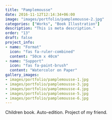 ```yaml
---
title: "Pamplemousse"
date: 2016-11-12T12:14:34+06:00
image: "images/portfolio/pamplemousse-2.jpg"
categories: ["Works", "Book Illustration"]
description: "This is meta description."
order: "13"
draft: false
project_info:
- name: "Format"
  icon: "fas fa-ruler-combined"
  content: "50cm x 40cm"
- name: "Support"
  icon: "fas fa-paint-brush"
  content: "Watercolor on Paper"
gallery_images:
- images/portfolio/pamplemousse-1.jpg
- images/portfolio/pamplemousse-3.jpg
- images/portfolio/pamplemousse-4.jpg
- images/portfolio/pamplemousse-5.jpg
- images/portfolio/pamplemousse-6.jpg
---
```


Children book. Auto-edition. Project of my friend.
